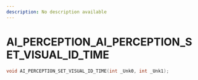 ```yaml
---
description: No description available 
---
```


# AI_PERCEPTION\_AI_PERCEPTION_SET_VISUAL_ID_TIME

```cpp
void AI_PERCEPTION_SET_VISUAL_ID_TIME(int _Unk0, int _Unk1);
```